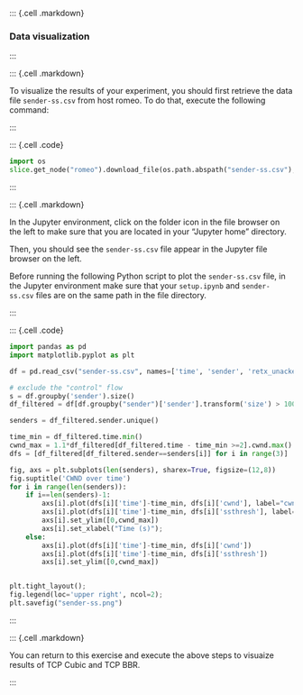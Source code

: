 ::: {.cell .markdown}
### Data visualization
:::

::: {.cell .markdown}

To visualize the results of your experiment, you should first retrieve the data file `sender-ss.csv` from host romeo. To do that, execute the following command:

:::

::: {.cell .code}
```python
import os
slice.get_node("romeo").download_file(os.path.abspath("sender-ss.csv"), "/home/ubuntu/sender-ss.csv")
```
:::

::: {.cell .markdown}

In the Jupyter environment, click on the folder icon in the file browser on the left to make sure that you are located in your “Jupyter home” directory.

Then, you should see the `sender-ss.csv` file appear in the Jupyter file browser on the left.

Before running the following Python script to plot the `sender-ss.csv` file, in the Jupyter environment make sure that your `setup.ipynb` and `sender-ss.csv` files are on the same path in the file directory.

:::

::: {.cell .code}
```python
import pandas as pd
import matplotlib.pyplot as plt

df = pd.read_csv("sender-ss.csv", names=['time', 'sender', 'retx_unacked', 'retx_cum', 'cwnd', 'ssthresh'])

# exclude the "control" flow
s = df.groupby('sender').size()
df_filtered = df[df.groupby("sender")['sender'].transform('size') > 100]

senders = df_filtered.sender.unique()

time_min = df_filtered.time.min()
cwnd_max = 1.1*df_filtered[df_filtered.time - time_min >=2].cwnd.max()
dfs = [df_filtered[df_filtered.sender==senders[i]] for i in range(3)]

fig, axs = plt.subplots(len(senders), sharex=True, figsize=(12,8))
fig.suptitle('CWND over time')
for i in range(len(senders)):
    if i==len(senders)-1:
        axs[i].plot(dfs[i]['time']-time_min, dfs[i]['cwnd'], label="cwnd")
        axs[i].plot(dfs[i]['time']-time_min, dfs[i]['ssthresh'], label="ssthresh")
        axs[i].set_ylim([0,cwnd_max])
        axs[i].set_xlabel("Time (s)");
    else:
        axs[i].plot(dfs[i]['time']-time_min, dfs[i]['cwnd'])
        axs[i].plot(dfs[i]['time']-time_min, dfs[i]['ssthresh'])
        axs[i].set_ylim([0,cwnd_max])


plt.tight_layout();
fig.legend(loc='upper right', ncol=2);
plt.savefig("sender-ss.png")
```
:::

::: {.cell .markdown}

You can return to this exercise and execute the above steps to visuaize results of TCP Cubic and TCP BBR.

:::
